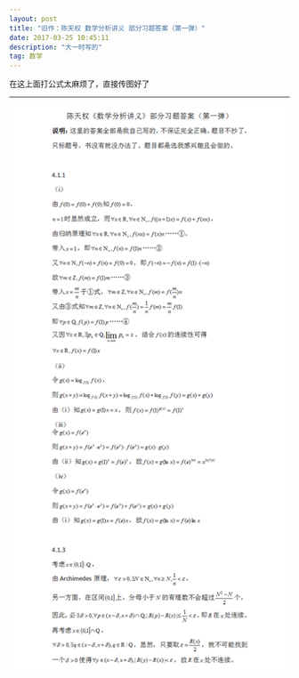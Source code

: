 ```yaml
---
layout: post
title: "旧作：陈天权 数学分析讲义 部分习题答案（第一弹）"
date: 2017-03-25 10:45:11
description: "大一时写的"
tag: 数学
---
```


在这上面打公式太麻烦了，直接传图好了

---

![](/images/posts/ChengTianQuan/01.png)

